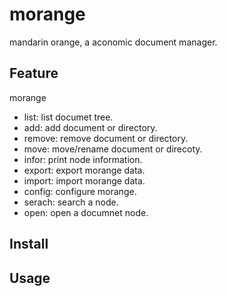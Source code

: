 # morange
mandarin orange, a aconomic document manager. 

## Feature
morange   
* list: list documet tree.  
* add: add document or directory.
* remove: remove document or directory.
* move: move/rename document or direcoty.
* infor: print node information.  
* export: export morange data.  
* import: import morange data.
* config: configure morange.
* serach: search a node.
* open: open a documnet node.

## Install  

## Usage  


        
